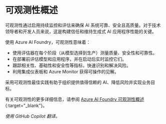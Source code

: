 # 可观测性概述

可观测性通过启用持续监控和评估来确保 AI 系统可靠、安全且高质量。对于技术领导者和开发人员来说，这是构建信任和维持生成式 AI 应用程序性能的关键。

使用 Azure AI Foundry，可观测性意味着：

- 使用评估器在每个阶段（从模型选择到生产）测量质量、安全性和可靠性。
- 在部署前评估模型和应用程序，并在启动后实时监控它们。
- 跟踪相关性、基础性和安全性等指标，快速识别和解决风险。
- 利用集成仪表板和 Azure Monitor 获得可操作的见解。

采用可观测性最佳实践有助于组织提供值得信赖的 AI、降低风险并实现业务目标。

有关可观测性的更多详细信息，请参阅 [Azure AI Foundry 可观测性概述](https://learn.microsoft.com/en-us/azure/ai-foundry/concepts/observability){:target="_blank"}。

*使用 GitHub Copilot 翻译。*
